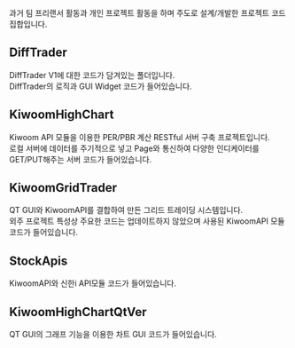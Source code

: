 과거 팀 프리랜서 활동과 개인 프로젝트 활동을 하며 주도로 설계/개발한 프로젝트 코드 집합입니다.

## DiffTrader
DiffTrader V1에 대한 코드가 담겨있는 폴더입니다. <br>
DiffTrader의 로직과 GUI Widget 코드가 들어있습니다.

## KiwoomHighChart
Kiwoom API 모듈을 이용한 PER/PBR 계산 RESTful 서버 구축 프로젝트입니다.<br>
로컬 서버에 데이터를 주기적으로 넣고 Page와 통신하여 다양한 인디케이터를 GET/PUT해주는 서버 코드가 들어있습니다.

## KiwoomGridTrader
QT GUI와 KiwoomAPI를 결합하여 만든 그리드 트레이딩 시스템입니다.<br>
외주 프로젝트 특성상 주요한 코드는 업데이트하지 않았으며 사용된 KiwoomAPI 모듈 코드가 들어있습니다.

## StockApis
KiwoomAPI와 신한i API모듈 코드가 들어있습니다.

## KiwoomHighChartQtVer
QT GUI의 그래프 기능을 이용한 차트 GUI 코드가 들어있습니다.